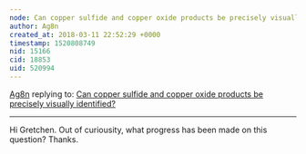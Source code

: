 ```yaml
---
node: Can copper sulfide and copper oxide products be precisely visually identified?
author: Ag8n
created_at: 2018-03-11 22:52:29 +0000
timestamp: 1520808749
nid: 15166
cid: 18853
uid: 520994
---
```




[Ag8n](../profile/Ag8n) replying to: [Can copper sulfide and copper oxide products be precisely visually identified?](../notes/gretchengehrke/11-09-2017/can-copper-sulfide-and-copper-oxide-products-be-precisely-visually-identified)

----
Hi Gretchen.  Out of curiousity, what progress has been made on this question?  Thanks.